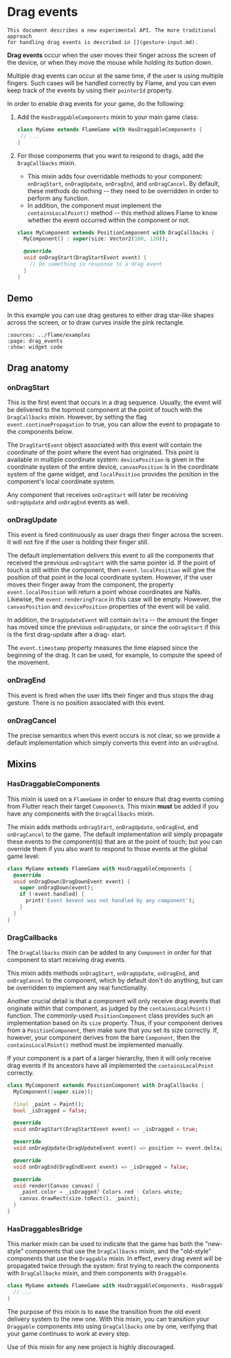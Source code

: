 # Drag events

```{note}
This document describes a new experimental API. The more traditional approach
for handling drag events is described in [](gesture-input.md).
```

**Drag events** occur when the user moves their finger across the screen of the device, or when they
move the mouse while holding its button down.

Multiple drag events can occur at the same time, if the user is using multiple fingers. Such cases
will be handled correctly by Flame, and you can even keep track of the events by using their
`pointerId` property.

In order to enable drag events for your game, do the following:

1.  Add the `HasDraggableComponents` mixin to your main game class:
    ```dart
    class MyGame extends FlameGame with HasDraggableComponents {
     // ...
    }
    ```

2.  For those components that you want to respond to drags, add the `DragCallbacks` mixin.
    - This mixin adds four overridable methods to your component: `onDragStart`, `onDragUpdate`,
      `onDragEnd`, and `onDragCancel`. By default, these methods do nothing -- they need to be
      overridden in order to perform any function.
    - In addition, the component must implement the `containsLocalPoint()` method -- this method
      allows Flame to know whether the event occurred within the component or not.

    ```dart
    class MyComponent extends PositionComponent with DragCallbacks {
      MyComponent() : super(size: Vector2(180, 120));

      @override
      void onDragStart(DragStartEvent event) {
        // Do something in response to a drag event
      }
    }
    ```


## Demo

In this example you can use drag gestures to either drag star-like shapes across the screen, or to
draw curves inside the pink rectangle.

```{flutter-app}
:sources: ../flame/examples
:page: drag_events
:show: widget code
```


## Drag anatomy

### onDragStart

This is the first event that occurs in a drag sequence. Usually, the event will be delivered to the
topmost component at the point of touch with the `DragCallbacks` mixin. However, by setting the flag
`event.continuePropagation` to true, you can allow the event to propagate to the components below.

The `DragStartEvent` object associated with this event will contain the coordinate of the point
where the event has originated. This point is available in multiple coordinate system:
`devicePosition` is given in the coordinate system of the entire device, `canvasPosition` is in the
coordinate system of the game widget, and `localPosition` provides the position in the component's
local coordinate system.

Any component that receives `onDragStart` will later be receiving `onDragUpdate` and `onDragEnd`
events as well.


### onDragUpdate

This event is fired continuously as user drags their finger across the screen. It will not fire if
the user is holding their finger still.

The default implementation delivers this event to all the components that received the previous
`onDragStart` with the same pointer id. If the point of touch is still within the component, then
`event.localPosition` will give the position of that point in the local coordinate system. However,
if the user moves their finger away from the component, the property `event.localPosition` will
return a point whose coordinates are NaNs. Likewise, the `event.renderingTrace` in this case will be
empty. However, the `canvasPosition` and `devicePosition` properties of the event will be valid.

In addition, the `DragUpdateEvent` will contain `delta` -- the amount the finger has moved since the
previous `onDragUpdate`, or since the `onDragStart` if this is the first drag-update after a drag-
start.

The `event.timestamp` property measures the time elapsed since the beginning of the drag. It can be
used, for example, to compute the speed of the movement.


### onDragEnd

This event is fired when the user lifts their finger and thus stops the drag gesture. There is no
position associated with this event.


### onDragCancel

The precise semantics when this event occurs is not clear, so we provide a default implementation
which simply converts this event into an `onDragEnd`.


## Mixins

### HasDraggableComponents

This mixin is used on a `FlameGame` in order to ensure that drag events coming from Flutter reach
their target `Component`s. This mixin **must** be added if you have any components with the
`DragCallbacks` mixin.

The mixin adds methods `onDragStart`, `onDragUpdate`, `onDragEnd`, and `onDragCancel` to the game.
The default implementation will simply propagate these events to the component(s) that are at the
point of touch; but you can override them if you also want to respond to those events at the global
game level:

```dart
class MyGame extends FlameGame with HasDraggableComponents {
  @override
  void onDragDown(DragDownEvent event) {
    super.onDragDown(event);
    if (!event.handled) {
      print('Event $event was not handled by any component');
    }
  }
}
```


### DragCallbacks

The `DragCallbacks` mixin can be added to any `Component` in order for that component to start
receiving drag events.

This mixin adds methods `onDragStart`, `onDragUpdate`, `onDragEnd`, and `onDragCancel` to the
component, which by default don't do anything, but can be overridden to implement any real
functionality.

Another crucial detail is that a component will only receive drag events that originate _within_
that component, as judged by the `containsLocalPoint()` function. The commonly-used
`PositionComponent` class provides such an implementation based on its `size` property. Thus, if
your component derives from a `PositionComponent`, then make sure that you set its size correctly.
If, however, your component derives from the bare `Component`, then the `containsLocalPoint()`
method must be implemented manually.

If your component is a part of a larger hierarchy, then it will only receive drag events if its
ancestors have all implemented the `containsLocalPoint` correctly.

```dart
class MyComponent extends PositionComponent with DragCallbacks {
  MyComponent({super.size});

  final _paint = Paint();
  bool _isDragged = false;

  @override
  void onDragStart(DragStartEvent event) => _isDragged = true;

  @override
  void onDragUpdate(DragUpdateEvent event) => position += event.delta;

  @override
  void onDragEnd(DragEndEvent event) => _isDragged = false;

  @override
  void render(Canvas canvas) {
    _paint.color = _isDragged? Colors.red : Colors.white;
    canvas.drawRect(size.toRect(), _paint);
  }
}
```


### HasDraggablesBridge

This marker mixin can be used to indicate that the game has both the "new-style" components that
use the `DragCallbacks` mixin, and the "old-style" components that use the `Draggable` mixin. In
effect, every drag event will be propagated twice through the system: first trying to reach the
components with `DragCallbacks` mixin, and then components with `Draggable`.

```dart
class MyGame extends FlameGame with HasDraggableComponents, HasDraggablesBridge {
  // ...
}
```

The purpose of this mixin is to ease the transition from the old event delivery system to the
new one. With this mixin, you can transition your `Draggable` components into using `DragCallbacks`
one by one, verifying that your game continues to work at every step.

Use of this mixin for any new project is highly discouraged.
